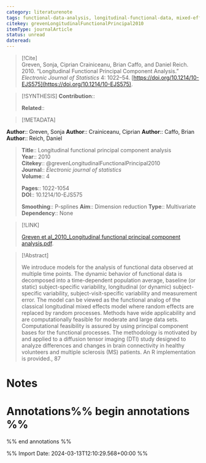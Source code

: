 ```yaml
---
category: literaturenote
tags: functional-data-analysis, longitudinal-functional-data, mixed-effect-model, principal-components
citekey: grevenLongitudinalFunctionalPrincipal2010
itemType: journalArticle
status: unread  
dateread:  
---
```


> [!Cite]  
> Greven, Sonja, Ciprian Crainiceanu, Brian Caffo, and Daniel Reich. 2010. “Longitudinal Functional Principal Component Analysis.” _Electronic Journal of Statistics_ 4: 1022–54. [https://doi.org/10.1214/10-EJS575](https://doi.org/10.1214/10-EJS575).

> [!SYNTHESIS] 
>**Contribution**::
>
>**Related**:: 
>

> [!METADATA]  
>
**Author**:: Greven, Sonja
**Author**:: Crainiceanu, Ciprian
**Author**:: Caffo, Brian
**Author**:: Reich, Daniel<br>
> **Title**:: Longitudinal functional principal component analysis    
> **Year**:: 2010     
> **Citekey**:: @grevenLongitudinalFunctionalPrincipal2010    
>**Journal**:: *Electronic journal of statistics*    
>**Volume**:: 4    
>     
>    
>    
>     
> **Pages**:: 1022-1054    
>**DOI**:: 10.1214/10-EJS575    
>
>**Smoothing**:: P-splines
>**Aim**:: Dimension reduction
>**Type**:: Multivariate
>**Dependency**:: None

> [!LINK] 
>
> [Greven et al_2010_Longitudinal functional principal component analysis.pdf](file:///Users/steven/Library/CloudStorage/GoogleDrive-steven.golovkine@ul.ie/My%20Drive/bibliography/Electronic%20journal%20of%20statistics/2010/Greven%20et%20al_2010_Longitudinal%20functional%20principal%20component%20analysis.pdf).

>[!Abstract]
>
>We introduce models for the analysis of functional data observed at
multiple time points. The dynamic behavior of functional data is decomposed into
a time-dependent population average, baseline (or static) subject-specific
variability, longitudinal (or dynamic) subject-specific variability,
subject-visit-specific variability and measurement error. The model can be
viewed as the functional analog of the classical longitudinal mixed effects
model where random effects are replaced by random processes. Methods have wide
applicability and are computationally feasible for moderate and large data sets.
Computational feasibility is assured by using principal component bases for the
functional processes. The methodology is motivated by and applied to a diffusion
tensor imaging (DTI) study designed to analyze differences and changes in brain
connectivity in healthy volunteers and multiple sclerosis (MS) patients. An R
implementation is provided., 87
>>


# Notes<br>
# Annotations%% begin annotations %%  
 
  
%% end annotations %%

%% Import Date: 2024-03-13T12:10:29.568+00:00 %%
